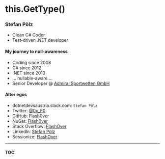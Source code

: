 # this.GetType()

### Stefan Pölz
* Clean C# Coder
* Test-driven .NET developer

#### My journey to null-awareness
* Coding since 2008
* C# since 2012
* .NET since 2013
* ... nullable-aware ...
* Senior Developer @ [Admiral Sportwetten GmbH](https://www.admiral.ag/)

#### Alter egos
* dotnetdevsaustria.slack.com: `Stefan Pölz`
* Twitter: [@0x_F0](https://twitter.com/0x_F0)
* GitHub: [Flash0ver](https://github.com/Flash0ver)
* NuGet: [Flash0ver](https://www.nuget.org/profiles/Flash0ver)
* Stack Overflow: [FlashOver](https://stackoverflow.com/users/10167996/flashover)
* LinkedIn: [Stefan Pölz](https://www.linkedin.com/in/stefan-pölz-068a271a1/)
* Sessionize: [FlashOver](https://sessionize.com/FlashOver)

---
#### [TOC](./TOC.md)
